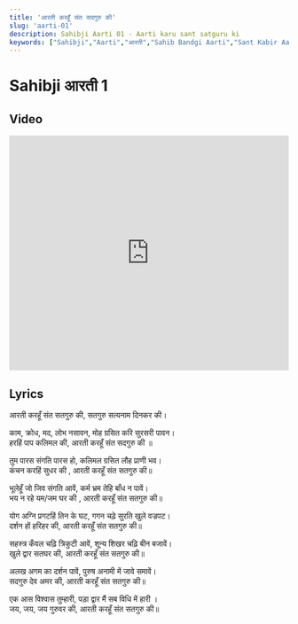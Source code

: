 ```yaml
---
title: 'आरती करहूँ संत सदगुरु की'
slug: 'aarti-01'
description: Sahibji Aarti 01 - Aarti karu sant satguru ki
keywords: ["Sahibji","Aarti","आरती","Sahib Bandgi Aarti","Sant Kabir Aarti"]
---
```



# Sahibji आरती 1

## Video

<iframe width="100%" height="424" src="https://www.youtube.com/embed/QG_PDj58ON4" title="AUDIO &quot;AARTI KAROON HOON SANT SATGURU KI&quot;" frameborder="0" allow="accelerometer; autoplay; clipboard-write; encrypted-media; gyroscope; picture-in-picture; web-share" allowfullscreen></iframe>

## Lyrics


आरती करहूँ संत सतगुरु की, सतगुरु सत्यनाम दिनकर की।  


काम, क्रोध, मद, लोभ नसावन, मोह ग्रसित करि सुरसरी पावन।  
हरहिं पाप कलिमल की, आरती करहूँ संत सदगुरु की ॥  

तुम पारस संगति पारस हो, कलिमल ग्रसित लौह प्राणी भव।  
कंचन करहिं सुधर की , आरती करहूँ संत सतगुरु की॥  

भूलेहूँ जो जिव संगति आवें, कर्म भ्रम तेहि बाँध न पावें।  
भय न रहे यम/जम घर की , आरती करहूँ संत सतगुरु की॥  

योग अग्नि  प्रगटहिं तिन के घट, गगन चढ़े सुरति खुले वज्रपट।   
दर्शन हों हरिहर की, आरती करहूँ संत सतगुरु की॥  

सहस्त्र कँवल चढ़ि त्रिकुटी आवें, शून्य शिखर चढ़ि बीन बजावें।  
खुले द्वार सतघर की, आरती करहूँ संत सतगुरु की॥  

अलख अगम का दर्शन पावें, पुरुष अनामी में जावे  समावें।  
सदगुरु देव अमर की, आरती करहूँ संत सतगुरु की॥  

एक आस विश्वास तुम्हारी, पड़ा द्वार मैं सब विधि में हारी ।  
जय, जय, जय गुरुवर की, आरती करहूँ संत सतगुरु की॥  
